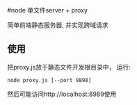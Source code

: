 #node 单文件server + proxy

简单前端静态服务器, 并实现跨域请求

## 使用
把proxy.js放于静态文件开发根目录中， 运行:

```
node proxy.js [--port 9898]
```


然后可能访问http://localhost:8989使用
